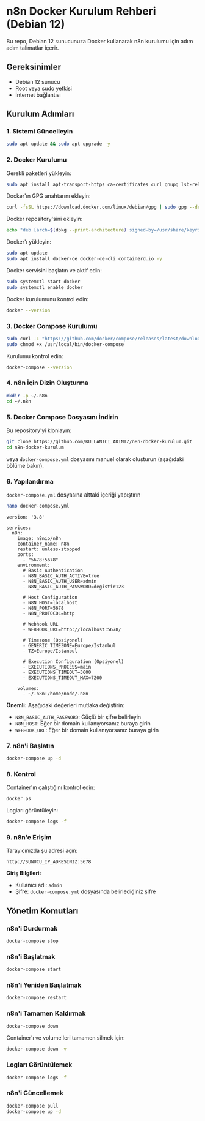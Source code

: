 
# n8n Docker Kurulum Rehberi (Debian 12)

Bu repo, Debian 12 sunucunuza Docker kullanarak n8n kurulumu için adım adım talimatlar içerir.

## Gereksinimler

- Debian 12 sunucu
- Root veya sudo yetkisi
- İnternet bağlantısı

## Kurulum Adımları

### 1. Sistemi Güncelleyin

```bash
sudo apt update && sudo apt upgrade -y
```

### 2. Docker Kurulumu

Gerekli paketleri yükleyin:

```bash
sudo apt install apt-transport-https ca-certificates curl gnupg lsb-release -y
```

Docker'ın GPG anahtarını ekleyin:

```bash
curl -fsSL https://download.docker.com/linux/debian/gpg | sudo gpg --dearmor -o /usr/share/keyrings/docker-archive-keyring.gpg
```

Docker repository'sini ekleyin:

```bash
echo "deb [arch=$(dpkg --print-architecture) signed-by=/usr/share/keyrings/docker-archive-keyring.gpg] https://download.docker.com/linux/debian $(lsb_release -cs) stable" | sudo tee /etc/apt/sources.list.d/docker.list > /dev/null
```

Docker'ı yükleyin:

```bash
sudo apt update
sudo apt install docker-ce docker-ce-cli containerd.io -y
```

Docker servisini başlatın ve aktif edin:

```bash
sudo systemctl start docker
sudo systemctl enable docker
```

Docker kurulumunu kontrol edin:

```bash
docker --version
```

### 3. Docker Compose Kurulumu

```bash
sudo curl -L "https://github.com/docker/compose/releases/latest/download/docker-compose-$(uname -s)-$(uname -m)" -o /usr/local/bin/docker-compose
sudo chmod +x /usr/local/bin/docker-compose
```

Kurulumu kontrol edin:

```bash
docker-compose --version
```

### 4. n8n İçin Dizin Oluşturma

```bash
mkdir -p ~/.n8n
cd ~/.n8n
```

### 5. Docker Compose Dosyasını İndirin

Bu repository'yi klonlayın:

```bash
git clone https://github.com/KULLANICI_ADINIZ/n8n-docker-kurulum.git
cd n8n-docker-kurulum
```

veya `docker-compose.yml` dosyasını manuel olarak oluşturun (aşağıdaki bölüme bakın).

### 6. Yapılandırma

`docker-compose.yml` dosyasına alttaki içeriği yapıştırın

```bash
nano docker-compose.yml
```
```
version: '3.8'

services:
  n8n:
    image: n8nio/n8n
    container_name: n8n
    restart: unless-stopped
    ports:
      - "5678:5678"
    environment:
      # Basic Authentication
      - N8N_BASIC_AUTH_ACTIVE=true
      - N8N_BASIC_AUTH_USER=admin
      - N8N_BASIC_AUTH_PASSWORD=degistir123
      
      # Host Configuration
      - N8N_HOST=localhost
      - N8N_PORT=5678
      - N8N_PROTOCOL=http
      
      # Webhook URL
      - WEBHOOK_URL=http://localhost:5678/
      
      # Timezone (Opsiyonel)
      - GENERIC_TIMEZONE=Europe/Istanbul
      - TZ=Europe/Istanbul
      
      # Execution Configuration (Opsiyonel)
      - EXECUTIONS_PROCESS=main
      - EXECUTIONS_TIMEOUT=3600
      - EXECUTIONS_TIMEOUT_MAX=7200
      
    volumes:
      - ~/.n8n:/home/node/.n8n
```
**Önemli:** Aşağıdaki değerleri mutlaka değiştirin:
- `N8N_BASIC_AUTH_PASSWORD`: Güçlü bir şifre belirleyin
- `N8N_HOST`: Eğer bir domain kullanıyorsanız buraya girin
- `WEBHOOK_URL`: Eğer bir domain kullanıyorsanız buraya girin

### 7. n8n'i Başlatın

```bash
docker-compose up -d
```

### 8. Kontrol

Container'ın çalıştığını kontrol edin:

```bash
docker ps
```

Logları görüntüleyin:

```bash
docker-compose logs -f
```

### 9. n8n'e Erişim

Tarayıcınızda şu adresi açın:

```
http://SUNUCU_IP_ADRESINIZ:5678
```

**Giriş Bilgileri:**
- Kullanıcı adı: `admin`
- Şifre: `docker-compose.yml` dosyasında belirlediğiniz şifre

## Yönetim Komutları

### n8n'i Durdurmak

```bash
docker-compose stop
```

### n8n'i Başlatmak

```bash
docker-compose start
```

### n8n'i Yeniden Başlatmak

```bash
docker-compose restart
```

### n8n'i Tamamen Kaldırmak

```bash
docker-compose down
```

Container'ı ve volume'leri tamamen silmek için:

```bash
docker-compose down -v
```

### Logları Görüntülemek

```bash
docker-compose logs -f
```

### n8n'i Güncellemek

```bash
docker-compose pull
docker-compose up -d
```
